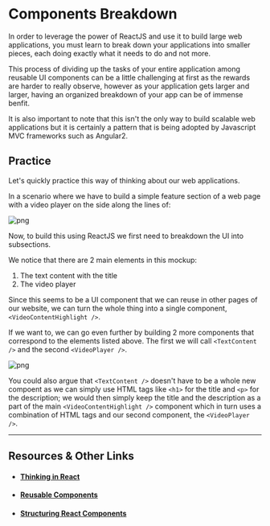 # Components Breakdown

In order to leverage the power of ReactJS and use it to build large web applications, you must learn to break down your applications into smaller pieces, each doing exactly what it needs to do and not more.

This process of dividing up the tasks of your entire application among reusable UI components can be a little challenging at first as the rewards are harder to really observe, however as your application gets larger and larger, having an organized breakdown of your app can be of immense benfit.

It is also important to note that this isn't the only way to build scalable web applications but it is certainly a pattern that is being adopted by Javascript MVC frameworks such as Angular2.

## Practice

Let's quickly practice this way of thinking about our web applications. 

In a scenario where we have to build a simple feature section of a web page with a video player on the side along the lines of:

![png](https://cl.ly/0m3H2J3Z110S/Image%202016-08-26%20at%2011.07.24%20PM.png "feature_video_highlight")


Now, to build this using ReactJS we first need to breakdown the UI into subsections.

We notice that there are 2 main elements in this mockup:

1. The text content with the title
2. The video player

Since this seems to be a UI component that we can reuse in other pages of our website, we can turn the whole thing into a single component, `<VideoContentHighlight />`. 

If we want to, we can go even further by building 2 more components that correspond to the elements listed above. The first we will call `<TextContent />` and the second `<VideoPlayer />`. 

![png](https://cl.ly/2l0t36261N1S/Image%202016-08-26%20at%2011.15.00%20PM.png "labeled_breakdown")


You could also argue that `<TextContent />` doesn't have to be a whole new compoent as we can simply use HTML tags like `<h1>` for the title and `<p>` for the description; we would then simply keep the title and the description as a part of the main `<VideoContentHighlight />` component which in turn uses a combination of HTML tags and our second component, the `<VideoPlayer />`.


----

## Resources & Other Links

- #### [Thinking in React](https://facebook.github.io/react/docs/thinking-in-react.html)
- #### [Reusable Components](https://facebook.github.io/react/docs/reusable-components.html)
- #### [Structuring React Components](http://tusharm.com/articles/structuring-react-components/)